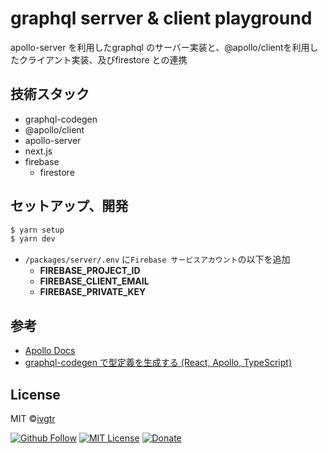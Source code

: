 # graphql serrver & client playground

apollo-server を利用したgraphql のサーバー実装と、@apollo/clientを利用したクライアント実装、及びfirestore との連携

## 技術スタック
- graphql-codegen
- @apollo/client
- apollo-server
- next.js
- firebase
  - firestore

## セットアップ、開発
```sh
$ yarn setup
$ yarn dev
```

- `/packages/server/.env` に`Firebase サービスアカウント`の以下を追加
  - **FIREBASE_PROJECT_ID**
  - **FIREBASE_CLIENT_EMAIL**
  - **FIREBASE_PRIVATE_KEY**

## 参考
- [Apollo Docs](https://apollographql-jp.com/tutorial/introduction/)
- [graphql-codegen で型定義を生成する (React, Apollo, TypeScript)](https://qiita.com/mizchi/items/fb9f598cea94d2c8072d)


## License
MIT ©[ivgtr](https://github.com/ivgtr)


[![Github Follow](https://img.shields.io/github/followers/ivgtr?style=social)](https://github.com/ivgtr) [![MIT License](http://img.shields.io/badge/license-MIT-blue.svg?style=flat)](LICENSE) [![Donate](https://img.shields.io/badge/%EF%BC%84-support-green.svg?style=flat-square)](https://www.buymeacoffee.com/ivgtr)  

